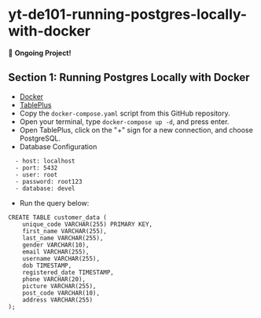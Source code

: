# yt-de101-running-postgres-locally-with-docker

🚀 **Ongoing Project!**

## Section 1: Running Postgres Locally with Docker
- [Docker](https://www.docker.com/products/docker-desktop/)
- [TablePlus](https://tableplus.com/)
- Copy the `docker-compose.yaml` script from this GitHub repository.
- Open your terminal, type `docker-compose up -d`, and press enter.
- Open TablePlus, click on the "+" sign for a new connection, and choose PostgreSQL.
- Database Configuration
```
  - host: localhost
  - port: 5432
  - user: root
  - password: root123
  - database: devel
```
- Run the query below:

```
CREATE TABLE customer_data (
    unique_code VARCHAR(255) PRIMARY KEY,
    first_name VARCHAR(255),
    last_name VARCHAR(255),
    gender VARCHAR(10),
    email VARCHAR(255),
    username VARCHAR(255),
    dob TIMESTAMP,
    registered_date TIMESTAMP,
    phone VARCHAR(20),
    picture VARCHAR(255),
    post_code VARCHAR(10),
    address VARCHAR(255)
);
```

